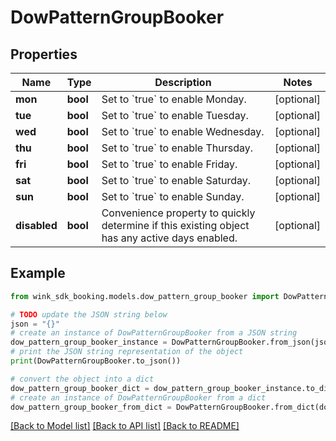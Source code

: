 # DowPatternGroupBooker


## Properties

Name | Type | Description | Notes
------------ | ------------- | ------------- | -------------
**mon** | **bool** | Set to &#x60;true&#x60; to enable Monday. | [optional] 
**tue** | **bool** | Set to &#x60;true&#x60; to enable Tuesday. | [optional] 
**wed** | **bool** | Set to &#x60;true&#x60; to enable Wednesday. | [optional] 
**thu** | **bool** | Set to &#x60;true&#x60; to enable Thursday. | [optional] 
**fri** | **bool** | Set to &#x60;true&#x60; to enable Friday. | [optional] 
**sat** | **bool** | Set to &#x60;true&#x60; to enable Saturday. | [optional] 
**sun** | **bool** | Set to &#x60;true&#x60; to enable Sunday. | [optional] 
**disabled** | **bool** | Convenience property to quickly determine if this existing object has any active days enabled. | [optional] 

## Example

```python
from wink_sdk_booking.models.dow_pattern_group_booker import DowPatternGroupBooker

# TODO update the JSON string below
json = "{}"
# create an instance of DowPatternGroupBooker from a JSON string
dow_pattern_group_booker_instance = DowPatternGroupBooker.from_json(json)
# print the JSON string representation of the object
print(DowPatternGroupBooker.to_json())

# convert the object into a dict
dow_pattern_group_booker_dict = dow_pattern_group_booker_instance.to_dict()
# create an instance of DowPatternGroupBooker from a dict
dow_pattern_group_booker_from_dict = DowPatternGroupBooker.from_dict(dow_pattern_group_booker_dict)
```
[[Back to Model list]](../README.md#documentation-for-models) [[Back to API list]](../README.md#documentation-for-api-endpoints) [[Back to README]](../README.md)


